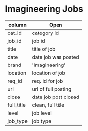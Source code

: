 # Imagineering Jobs

| column     | Open                 |
| ---------- | ---------------------|
| cat_id     | category id          |
| job_id     | job id               |
| title      | title of job         |
| date       | date job was posted  |
| brand      | 'Imagineering'       |
| location   | location of job      |
| req_id     | req. id for job      |
| url        | url of full posting  |
| close      | date job post closed |
| full_title | clean, full title    |
| level      | job level            |
| job_type   | job type             |
